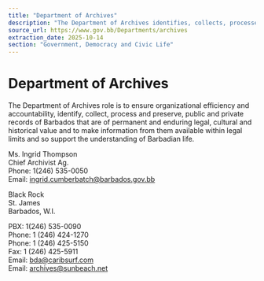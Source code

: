 ```yaml
---
title: "Department of Archives"
description: "The Department of Archives identifies, collects, processes, and preserves public and private records of Barbados, making information available to support understanding of Barbadian life."
source_url: https://www.gov.bb/Departments/archives
extraction_date: 2025-10-14
section: "Government, Democracy and Civic Life"
---
```


# Department of Archives

The Department of Archives role is to ensure organizational efficiency and accountability, identify, collect, process and preserve, public and private records of Barbados that are of permanent and enduring legal, cultural and historical value and to make information from them available within legal limits and so support the understanding of Barbadian life.

Ms. Ingrid Thompson  
Chief Archivist Ag.  
Phone: 1(246) 535-0050  
Email: ingrid.cumberbatch@barbados.gov.bb

Black Rock  
St. James  
Barbados, W.I.

PBX: 1(246) 535-0090  
Phone: 1 (246) 424-1270  
Phone: 1 (246) 425-5150  
Fax: 1 (246) 425-5911  
Email: bda@caribsurf.com  
Email: archives@sunbeach.net
```
